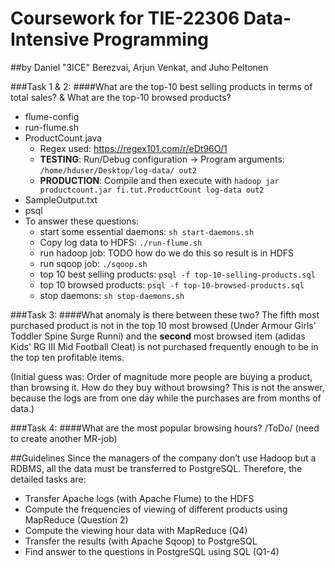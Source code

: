 # Coursework for TIE-22306 Data-Intensive Programming
##by Daniel "3ICE" Berezvai, Arjun Venkat, and Juho Peltonen

###Task 1 & 2:
####What are the top-10 best selling products in terms of total sales? & What are the top-10 browsed products?
 * flume-config
 * run-flume.sh
 * ProductCount.java
   - Regex used: https://regex101.com/r/eDt96O/1
   - **TESTING**: Run/Debug configuration → Program arguments: `/home/hduser/Desktop/log-data/ out2`
   - **PRODUCTION**: Compile and then execute with `hadoop jar productcount.jar fi.tut.ProductCount log-data out2`
 * SampleOutput.txt
 * psql
 * To answer these questions:
   * start some essential daemons: `sh start-daemons.sh`
   * Copy log data to HDFS: `./run-flume.sh`
   * run hadoop job: TODO how do we do this so result is in HDFS
   * run sqoop job: `./sqoop.sh`
   * top 10 best selling products: `psql -f top-10-selling-products.sql`
   * top 10 browsed products: `psql -f top-10-browsed-products.sql`
   * stop daemons: `sh stop-daemons.sh`
 
###Task 3:
####What anomaly is there between these two?
The fifth most purchased product is not in the top 10 most browsed (Under Armour Girls' Toddler Spine Surge Runni) and the **second** most browsed item (adidas Kids' RG III Mid Football Cleat) is not purchased frequently enough to be in the top ten profitable items.

(Initial guess was: Order of magnitude more people are buying a product, than browsing it. How do they buy without browsing? This is not the answer, because the logs are from one day while the purchases are from months of data.)

###Task 4:
####What are the most popular browsing hours?
/ToDo/ (need to create another MR-job)

##Guidelines
Since the managers of the company don’t use Hadoop but a RDBMS, all the data must be transferred to PostgreSQL. Therefore, the detailed tasks are:
* Transfer Apache logs (with Apache Flume) to the HDFS
* Compute the frequencies of viewing of different products using MapReduce (Question 2)
* Compute the viewing hour data with MapReduce (Q4)
* Transfer the results (with Apache Sqoop) to PostgreSQL
* Find answer to the questions in PostgreSQL using SQL (Q1-4)
